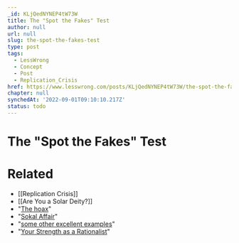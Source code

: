 ```yaml
---
_id: KLjQedNYNEP4tW73W
title: The "Spot the Fakes" Test
author: null
url: null
slug: the-spot-the-fakes-test
type: post
tags:
  - LessWrong
  - Concept
  - Post
  - Replication_Crisis
href: https://www.lesswrong.com/posts/KLjQedNYNEP4tW73W/the-spot-the-fakes-test
chapter: null
synchedAt: '2022-09-01T09:10:10.217Z'
status: todo
---
```


# The "Spot the Fakes" Test


# Related

- [[Replication Crisis]]
- [[Are You a Solar Deity?]]
- "[The hoax](http://en.wikipedia.org/wiki/Ern_Malley)"
- "[Sokal Affair](http://en.wikipedia.org/wiki/Sokal_Hoax)"
- "[some other excellent examples](http://en.wikipedia.org/wiki/Sokal_Hoax#Similar_affairs)"
- "[Your Strength as a Rationalist](http://www.overcomingbias.com/2007/08/your-strength-a.html)"